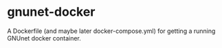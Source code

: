 # gnunet-docker
A Dockerfile (and maybe later docker-compose.yml) for getting a running GNUnet docker container.
